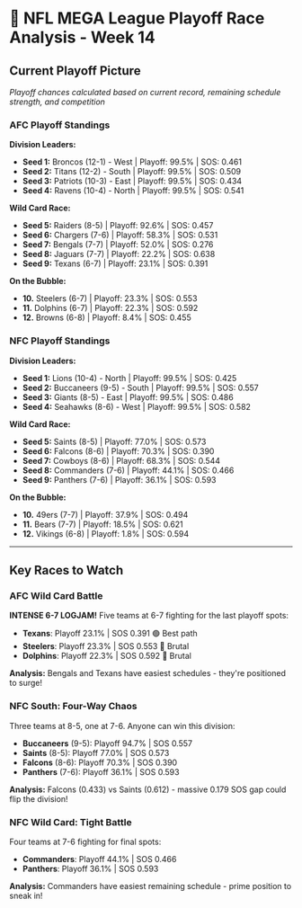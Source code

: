 # 🏈 NFL MEGA League Playoff Race Analysis - Week 14

## Current Playoff Picture

*Playoff chances calculated based on current record, remaining schedule strength, and competition*

### AFC Playoff Standings

**Division Leaders:**
- **Seed 1:** Broncos (12-1) - West | Playoff: 99.5% | SOS: 0.461
- **Seed 2:** Titans (12-2) - South | Playoff: 99.5% | SOS: 0.509
- **Seed 3:** Patriots (10-3) - East | Playoff: 99.5% | SOS: 0.434
- **Seed 4:** Ravens (10-4) - North | Playoff: 99.5% | SOS: 0.541

**Wild Card Race:**
- **Seed 5:** Raiders (8-5) | Playoff: 92.6% | SOS: 0.457
- **Seed 6:** Chargers (7-6) | Playoff: 58.3% | SOS: 0.531
- **Seed 7:** Bengals (7-7) | Playoff: 52.0% | SOS: 0.276
- **Seed 8:** Jaguars (7-7) | Playoff: 22.2% | SOS: 0.638
- **Seed 9:** Texans (6-7) | Playoff: 23.1% | SOS: 0.391

**On the Bubble:**
- **10.** Steelers (6-7) | Playoff: 23.3% | SOS: 0.553
- **11.** Dolphins (6-7) | Playoff: 22.3% | SOS: 0.592
- **12.** Browns (6-8) | Playoff: 8.4% | SOS: 0.455

### NFC Playoff Standings

**Division Leaders:**
- **Seed 1:** Lions (10-4) - North | Playoff: 99.5% | SOS: 0.425
- **Seed 2:** Buccaneers (9-5) - South | Playoff: 99.5% | SOS: 0.557
- **Seed 3:** Giants (8-5) - East | Playoff: 99.5% | SOS: 0.486
- **Seed 4:** Seahawks (8-6) - West | Playoff: 99.5% | SOS: 0.582

**Wild Card Race:**
- **Seed 5:** Saints (8-5) | Playoff: 77.0% | SOS: 0.573
- **Seed 6:** Falcons (8-6) | Playoff: 70.3% | SOS: 0.390
- **Seed 7:** Cowboys (8-6) | Playoff: 68.3% | SOS: 0.544
- **Seed 8:** Commanders (7-6) | Playoff: 44.1% | SOS: 0.466
- **Seed 9:** Panthers (7-6) | Playoff: 36.1% | SOS: 0.593

**On the Bubble:**
- **10.** 49ers (7-7) | Playoff: 37.9% | SOS: 0.494
- **11.** Bears (7-7) | Playoff: 18.5% | SOS: 0.621
- **12.** Vikings (6-8) | Playoff: 1.8% | SOS: 0.594

---

## Key Races to Watch

### AFC Wild Card Battle

**INTENSE 6-7 LOGJAM!** Five teams at 6-7 fighting for the last playoff spots:

- **Texans**: Playoff 23.1% | SOS 0.391 🟢 Best path
- **Steelers**: Playoff 23.3% | SOS 0.553 🔴 Brutal
- **Dolphins**: Playoff 22.3% | SOS 0.592 🔴 Brutal

**Analysis:** Bengals and Texans have easiest schedules - they're positioned to surge!

### NFC South: Four-Way Chaos

Three teams at 8-5, one at 7-6. Anyone can win this division:

- **Buccaneers** (9-5): Playoff 94.7% | SOS 0.557
- **Saints** (8-5): Playoff 77.0% | SOS 0.573
- **Falcons** (8-6): Playoff 70.3% | SOS 0.390
- **Panthers** (7-6): Playoff 36.1% | SOS 0.593

**Analysis:** Falcons (0.433) vs Saints (0.612) - massive 0.179 SOS gap could flip the division!

### NFC Wild Card: Tight Battle

Four teams at 7-6 fighting for final spots:

- **Commanders**: Playoff 44.1% | SOS 0.466
- **Panthers**: Playoff 36.1% | SOS 0.593

**Analysis:** Commanders have easiest remaining schedule - prime position to sneak in!
